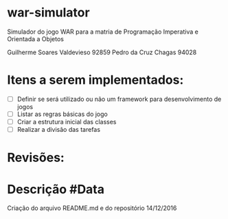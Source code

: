 # war-simulator
Simulador do jogo WAR para a matria de Programação Imperativa e Orientada a Objetos

Guilherme Soares Valdevieso 92859
Pedro da Cruz Chagas        94028

# Itens a serem implementados:
- [ ] Definir se será utilizado ou não um framework para desenvolvimento de jogos
- [ ] Listar as regras básicas do jogo
- [ ] Criar a estrutura inicial das classes
- [ ] Realizar a divisão das tarefas

# Revisões:
# Descrição                                               #Data
Criação do arquivo README.md e do repositório             14/12/2016
